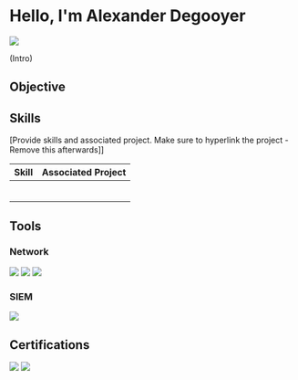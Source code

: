 # Hello, I'm Alexander Degooyer
<a href="https://www.linkedin.com/in/alexander-degooyer-04b3b5324/"><img src="https://img.shields.io/badge/-LinkedIn-0072b1?&style=for-the-badge&logo=linkedin&logoColor=white" /></a>

(Intro)

## Objective


## Skills
[Provide skills and associated project. Make sure to hyperlink the project - Remove this afterwards]]

| Skill                                         | Associated Project         |
|-----------------------------------------------|----------------------------|
| | |
| | |
| | |
| | |
| | |
| | |

## Tools

### Network

<div>
    <img src="https://img.shields.io/badge/-Wireshark-1679A7?&style=for-the-badge&logo=Wireshark&logoColor=white" />
    <img src="https://img.shields.io/badge/-Suricata-EF3B2D?&style=for-the-badge&logo=Suricata&logoColor=white" />
    <img src="https://img.shields.io/badge/-tcpdump-777BB4?&style=for-the-badge&logo=Zeek&logoColor=white" />
</div>

### SIEM
<div>
    <img src="https://img.shields.io/badge/-Splunk-000000?&style=for-the-badge&logo=Splunk&logoColor=white" />
</div>

## Certifications

<img src="https://img.shields.io/badge/-Security%2B-FF0000?&style=for-the-badge&logo=CompTIA&logoColor=white" />
<img src="https://img.shields.io/badge/-Google_Cybersecurity-007ACC?&style=for-the-badge&logoColor=white" />

</div>
